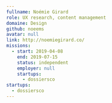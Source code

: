 ```yaml
---
fullname: Noémie Girard
role: UX research, content management
domaine: Design
github: noeems
avatar: null
link: http://noemiegirard.co/
missions:
  - start: 2019-04-08
    end: 2019-07-15
    status: independent
    employer: null
    startups:
      - dossiersco
startups:
  - dossiersco
---
```

